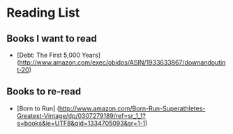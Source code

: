 # Reading List

## Books I want to read
* [Debt: The First 5,000 Years] (http://www.amazon.com/exec/obidos/ASIN/1933633867/downandoutint-20)

## Books to re-read
* [Born to Run] (http://www.amazon.com/Born-Run-Superathletes-Greatest-Vintage/dp/0307279189/ref=sr_1_1?s=books&ie=UTF8&qid=1334705093&sr=1-1)